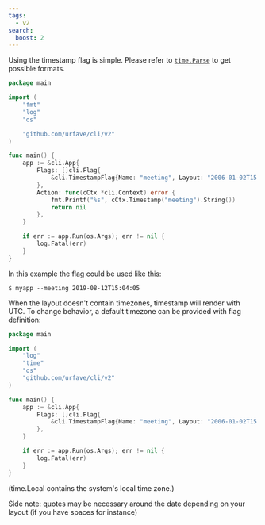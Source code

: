 ```yaml
---
tags:
  - v2
search:
  boost: 2
---
```


Using the timestamp flag is simple. Please refer to
[`time.Parse`](https://golang.org/pkg/time/#example_Parse) to get possible
formats.

<!-- {
  "args": ["&#45;&#45;meeting", "2019-08-12T15:04:05"],
  "output": "2019\\-08\\-12 15\\:04\\:05 \\+0000 UTC"
} -->
```go
package main

import (
	"fmt"
	"log"
	"os"

	"github.com/urfave/cli/v2"
)

func main() {
	app := &cli.App{
		Flags: []cli.Flag{
			&cli.TimestampFlag{Name: "meeting", Layout: "2006-01-02T15:04:05"},
		},
		Action: func(cCtx *cli.Context) error {
			fmt.Printf("%s", cCtx.Timestamp("meeting").String())
			return nil
		},
	}

	if err := app.Run(os.Args); err != nil {
		log.Fatal(err)
	}
}
```

In this example the flag could be used like this:

```sh-session
$ myapp --meeting 2019-08-12T15:04:05
```

When the layout doesn't contain timezones, timestamp will render with UTC. To
change behavior, a default timezone can be provided with flag definition:

```go
package main

import (
	"log"
	"time"
	"os"
	"github.com/urfave/cli/v2"
)

func main() {
	app := &cli.App{
		Flags: []cli.Flag{
			&cli.TimestampFlag{Name: "meeting", Layout: "2006-01-02T15:04:05", Timezone: time.Local},
		},
	}

	if err := app.Run(os.Args); err != nil {
		log.Fatal(err)
	}
}
```

(time.Local contains the system's local time zone.)

Side note: quotes may be necessary around the date depending on your layout (if
you have spaces for instance)
